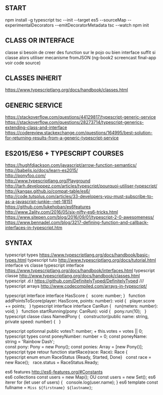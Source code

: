 
## START 
 
npm install -g typescript 
tsc --init --target es5 --sourceMap --experimentalDecorators --emitDecoratorMetadata 
tsc --watch 
npm init 
 
## CLASS OR INTERFACE

classe si besoin de creer des function sur le pojo ou bien interface suffit 
si classe alors utiliser mecanisme fromJSON (ng-book2 screencast final-app voir code source) 

## CLASSES INHERIT
https://www.typescriptlang.org/docs/handbook/classes.html

## GENERIC SERVICE
https://stackoverflow.com/questions/44129817/typescript-generic-service
https://stackoverflow.com/questions/28273714/typescript-generics-extending-class-and-interface
https://codereview.stackexchange.com/questions/164995/best-solution-for-returning-results-from-a-generic-typescript-service

## ES2015/ES6 + TYPESCRIPT COURSES 
https://hughfdjackson.com/javascript/arrow-function-semantics/  
http://babeljs.io/docs/learn-es2015/  
http://ponyfoo.com/  
http://www.typescriptlang.org/Playground  
http://tarh.developpez.com/articles/typescript/pourquoi-utiliser-typescript/  
http://kangax.github.io/compat-table/es6/  
http://code.tutsplus.com/articles/33-developers-you-must-subscribe-to-as-a-javascript-junkie--net-18151  
https://github.com/lukehoban/es6features  
http://www.2ality.com/2016/05/six-nifty-es6-tricks.html
https://www.sitepen.com/blog/2016/09/01/typescript-2-0-awesomeness/
https://www.bennadel.com/blog/3217-defining-function-and-callback-interfaces-in-typescript.htm


## SYNTAX
typescript types		https://www.typescriptlang.org/docs/handbook/basic-types.html 
typescript tuto 		http://www.typescriptlang.org/docs/tutorial.html interface vs classe 
typescript interface 	https://www.typescriptlang.org/docs/handbook/interfaces.html 
typescript classe 		http://www.typescriptlang.org/docs/handbook/classes.html 
typescript .d.t			https://github.com/DefinitelyTyped/DefinitelyTyped 		/// <reference path="angular.d.ts" /> 
typescript arrays		http://www.codecompiled.com/arrays-in-typescript/ 
 
typescript interface 	interface HasScore {   score: number; }     function addPointsToScore(player: HasScore, points: number): void {       player.score += points;     } 
typescript interface	interface CanRun {   run(meters: number): void; }     function startRunning(pony: CanRun): void {       pony.run(10);     } 
typescript classe		class NamedPony {   constructor(public name: string, private speed: number) {   } 
 
typescript optionnal 	public votes?: number; 		+ this.votes = votes || 0; 
typescript types 		const poneyNumber: number = 0; 	const poneyName: string = 'Rainbow Dash';  
						const pony: Pony = new Pony(); const ponies: Array<Pony> = [new Pony()]; 
typescript type retour  function startRace(race: Race): Race {  
typescript enum			enum RaceStatus {Ready, Started, Done}     const race = new Race();     race.status = RaceStatus.Ready; 
		 
es6 features			http://es6-features.org/#Constants		 
es6 collections 		const users = new Map(); OU const users = new Set(); 
es6 iterer				for (let user of users) {   console.log(user.name); } 
es6 template 		 	const fullname = `Miss ${firstname} ${lastname}`; 


 

 